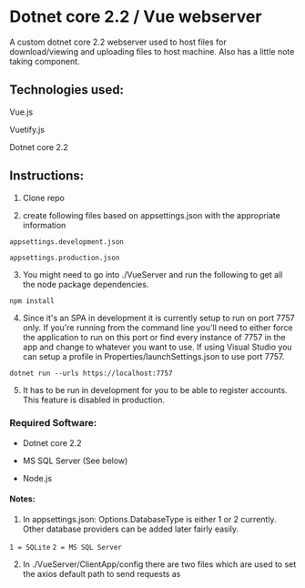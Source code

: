 # Dotnet core 2.2 / Vue webserver

A custom dotnet core 2.2 webserver used to host files for download/viewing and uploading files to host machine. Also has a little note taking component.

## Technologies used:

Vue.js

Vuetify.js

Dotnet core 2.2

## Instructions:

1. Clone repo

2. create following files based on appsettings.json with the appropriate information

`appsettings.development.json`

`appsettings.production.json`

3. You might need to go into ./VueServer and run the following to get all the node package dependencies.

`npm install`

4. Since it's an SPA in development it is currently setup to run on port 7757 only. If you're running from the command line you'll need to either force the application to run on this port or find every instance of 7757 in the app and change to whatever you want to use. If using Visual Studio you can setup a profile in Properties/launchSettings.json to use port 7757.

`dotnet run --urls https://localhost:7757`

5. It has to be run in development for you to be able to register accounts. This feature is disabled in production.

### Required Software:

- Dotnet core 2.2

- MS SQL Server (See below)

- Node.js

#### Notes:

1. In appsettings.json: Options.DatabaseType is either 1 or 2 currently. Other database providers can be added later fairly easily.

`1 = SQLite`
`2 = MS SQL Server`

2. In ./VueServer/ClientApp/config there are two files which are used to set the axios default path to send requests as

